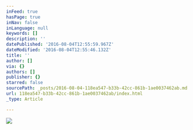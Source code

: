 ```yaml
---
inFeed: true
hasPage: true
inNav: false
inLanguage: null
keywords: []
description: ''
datePublished: '2016-08-04T12:55:59.967Z'
dateModified: '2016-08-04T12:55:46.132Z'
title: ''
author: []
via: {}
authors: []
publisher: {}
starred: false
sourcePath: _posts/2016-08-04-118ea547-b33b-42cc-861b-1ae0037462ab.md
url: 118ea547-b33b-42cc-861b-1ae0037462ab/index.html
_type: Article

---
```

![](https://the-grid-user-content.s3-us-west-2.amazonaws.com/5dc462a0-bd8f-4c58-9643-100f6cd9781d.jpg)